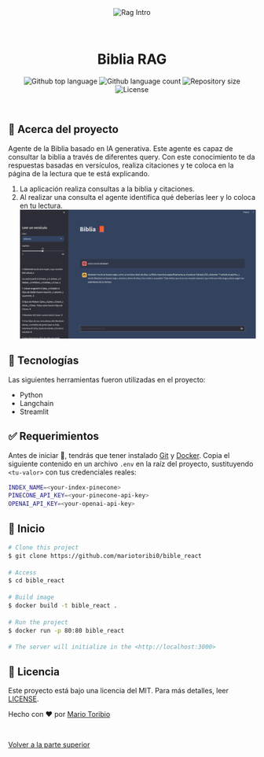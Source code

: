 <div align="center" id="top"> 
  <img src="./.github/app.gif" alt="Rag Intro" />

  &#xa0;

  <!-- <a href="https://ragintro.netlify.app">Demo</a> -->
</div>

<h1 align="center">Biblia RAG</h1>

<p align="center">
  <img alt="Github top language" src="https://img.shields.io/github/languages/top/mariotoribi0/bible_react?color=56BEB8">

  <img alt="Github language count" src="https://img.shields.io/github/languages/count/mariotoribi0/bible_react?color=56BEB8">

  <img alt="Repository size" src="https://img.shields.io/github/repo-size/mariotoribi0/bible_react?color=56BEB8">

  <img alt="License" src="https://img.shields.io/github/license/mariotoribi0/bible_react?color=56BEB8">

</p>

<!-- Status -->

<!-- <h4 align="center"> 
	🚧  Rag Intro 🚀 Under construction...  🚧
</h4> 

<hr> -->

<br>

## :dart: Acerca del proyecto ##

Agente de la Biblia basado en IA generativa. Este agente es capaz de consultar la biblia a través de diferentes query. Con este conocimiento te da respuestas basadas en versículos, realiza citaciones y te coloca en la página de la lectura que te está explicando.

1. La aplicación realiza consultas a la biblia y citaciones.
2. Al realizar una consulta el agente identifica qué deberías leer y lo coloca en tu lectura.
![alt text](static\img\image_2.png)

## :rocket: Tecnologías ##

Las siguientes herramientas fueron utilizadas en el proyecto:

- Python
- Langchain
- Streamlit

## :white_check_mark: Requerimientos ##

Antes de iniciar :checkered_flag:, tendrás que tener instalado [Git](https://git-scm.com) y [Docker](https://docs.docker.com/engine/install/ubuntu/).
Copia el siguiente contenido en un archivo `.env` en la raíz del proyecto, sustituyendo `<tu-valor>` con tus credenciales reales:
```bash
INDEX_NAME=<your-index-pinecone>
PINECONE_API_KEY=<your-pinecone-api-key>
OPENAI_API_KEY=<your-openai-api-key>
```
## :checkered_flag: Inicio ##

```bash
# Clone this project
$ git clone https://github.com/mariotoribi0/bible_react

# Access
$ cd bible_react

# Build image
$ docker build -t bible_react .

# Run the project
$ docker run -p 80:80 bible_react

# The server will initialize in the <http://localhost:3000>
```

## :memo: Licencia ##

Este proyecto está bajo una licencia del MIT. Para más detalles, leer [LICENSE](LICENSE.md).


Hecho con :heart: por <a href="https://github.com/mariotoribi0" target="_blank">Mario Toribio</a>

&#xa0;

<a href="#top">Volver a la parte superior</a>
